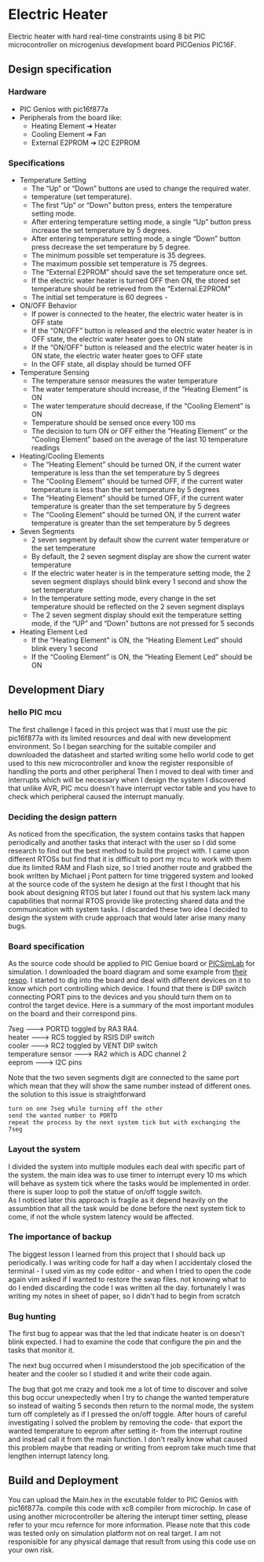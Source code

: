# Electric Heater 

Electric heater with hard real-time constraints using 8 bit PIC microcontroller on microgenius development board PICGenios PIC16F.

## Design specification
### Hardware  
- PIC Genios with  pic16f877a
- Peripherals from the
board like:
    - Heating Element ➔ Heater
    - Cooling Element ➔ Fan
    - External E2PROM ➔ I2C E2PROM

### Specifications

- Temperature Setting  
    - The “Up” or “Down” buttons are used to change the required water. 
    - temperature (set temperature). 
    - The first “Up” or “Down” button press, enters the temperature setting mode.  
    - After entering temperature setting mode, a single “Up” button press increase the set temperature by 5 degrees.  
    - After entering temperature setting mode, a single “Down” button press decrease the set temperature by 5 degree. 
    - The minimum possible set temperature is 35 degrees.  
    - The maximum possible set temperature is 75 degrees.  
    - The “External E2PROM” should save the set temperature once set.  
    - If the electric water heater is turned OFF then ON, the stored set temperature should be retrieved from the “External.E2PROM”  
   - The initial set temperature is 60 degrees  -
- ON/OFF Behavior 
   - If power is connected to the heater, the electric water heater is in OFF state  
   - If the “ON/OFF” button is released and the electric water heater is in OFF state, the electric water heater goes to ON state  
    - If the “ON/OFF” button is released and the electric water heater is in ON state, the electric water heater goes to OFF state  
   - In the OFF state, all display should be turned OFF  
- Temperature Sensing 
   - The temperature sensor measures the water temperature  
   - The water temperature should increase, if the “Heating Element” is ON  
   - The water temperature should decrease, if the “Cooling Element” is ON  
   - Temperature should be sensed once every 100 ms  
   - The decision to turn ON or OFF either the “Heating Element” or the “Cooling Element” based on the average of the last 10 temperature readings
- Heating/Cooling Elements   
   - The “Heating Element” should be turned ON, if the current water temperature is less than the set temperature by 5 degrees  
   - The “Cooling Element” should be turned OFF, if the current water temperature is less than the set temperature by 5 degrees  
   - The “Heating Element” should be turned OFF, if the current water temperature is greater than the set temperature by 5 degrees  
    - The “Cooling Element” should be turned ON, if the current water temperature is greater than the set temperature by 5 degrees  
- Seven Segments  
  - 2 seven segment by default show the current water temperature or the set temperature  
  - By default, the 2 seven segment display are show the current water temperature  
  - If the electric water heater is in the temperature setting mode, the 2 seven segment displays should blink every 1 second and show the set temperature  
  - In the temperature setting mode, every change in the set temperature should be reflected on the 2 seven segment displays  
  - The 2 seven segment display should exit the temperature setting mode, if the “UP” and “Down” buttons are not pressed for 5 seconds  
- Heating Element Led  
   - If the “Heating Element” is ON, the “Heating Element Led” should blink every 1 second  
    - If the “Cooling Element” is ON, the “Heating Element Led” should be ON  
   
## Development Diary
### hello PIC  mcu

The first challenge I faced in this project was that I must use the pic pic16f877a with its limited resources and deal with new development environment. So I began searching for the suitable compiler and downloaded the datasheet and started writing some hello world code to get used to this new microcontroller and know the register responsible of handling the ports and other peripheral 
Then I moved to deal with timer and interrupts which will be necessary when I design the system I discovered that unlike AVR, PIC mcu doesn't have interrupt vector table and you have to check which peripheral caused the interrupt manually.


### Deciding the design pattern 
As noticed from the specification, the system contains tasks that happen periodically and another tasks that interact with the user
so I  did some research to find out the best method to build the project with. I came upon different RTOSs but find that it is difficult to port my mcu to work with them due its limited RAM and Flash size, so I tried another route and grabbed the book written by Michael j Pont pattern for time triggered system and looked at the source code of the system he design at the first I thought that his book about designing RTOS but later I found out that his system lack many capabilities that normal RTOS provide like protecting shared data and the communication with system tasks. 
I discarded these two idea I decided to design the system with crude approach that would later arise many many bugs.
### Board specification
As the source code should be applied to  PIC Geniue board or [PICSimLab](https://sourceforge.net/projects/picsim/) for simulation.
I downloaded the board diagram and some example from [their respo](https://lcgamboa.github.io/).
I started to dig into  the board and deal with different devices on it to know which port controlling which device. I found that there is DIP switch connecting PORT pins to the devices and you should turn them on to control the target device.
 Here is a summary of the most important modules on the board and their correspond pins.

7seg ---> PORTD  toggled by RA3 RA4. <br/>
heater ---> RC5  toggled by RSIS DIP switch <br/> 
cooler ---> RC2  toggled by VENT DIP switch <br/>
temperature sensor --->  RA2 which is ADC channel 2<br/>
eeprom ---> I2C pins

Note that the two seven segments digit are connected to the same port which mean that they will show the same number instead of different ones. <br/>
the solution to this issue is straightforward 
```
turn on one 7seg while turning off the other 
send the wanted number to PORTD 
repeat the process by the next system tick but with exchanging the 7seg
```
### Layout the system 
I divided the system into multiple modules each deal with specific part of the system. the main idea was to use timer to interrupt every 10 ms which will behave as system tick where the tasks would be implemented in order. there is super loop to poll the statue of on/off toggle switch. <br/>
As I noticed later this approach is fragile as it depend heavily on the assumbtion that all the task would be done before the next system tick to come, if not the whole system latency would be affected. 
### The importance of backup ##
The biggest lesson I learned from this project that I should back up periodically. I was writing code for half a day when I accidentaly closed the terminal - I used vim as my code editor - and when I tried to open the code again vim asked if I wanted to restore the swap files. not knowing what to do I ended discarding the code I was written all the day. fortunately I was writing my notes in sheet of paper, so I didn't had to begin from scratch
### Bug hunting
The first bug to appear was that the led that indicate heater is on doesn't blink expected. I had to examine the code that configure the pin and the tasks that monitor it.

The next bug occurred when I misunderstood the job specification of the heater and the cooler so I studied it and write their code again.

The bug that got me crazy and took me a lot of time to discover and solve this bug occur unexpectedly when I try to change the wanted temperature so instead of waiting 5 seconds then return to the normal mode, the system turn off completely as if I pressed the on/off toggle. 
After hours of careful investigating I solved the problem by removing the code- that export the wanted temperature to eeprom after setting it- from the interrupt routine and instead call it from the main function. I don't really know what caused this problem maybe that reading or writing from eeprom take much time that lengthen interrupt latency long.

## Build and Deployment
You can upload the Main.hex in the excutable folder to PIC Genios with  pic16f877a. 
compile this code with xc8 compiler from microchip. 
In case of using another microcontroller be altering the interupt timer setting, please refer to your mcu refernce for more information. 
Please note that this code was tested only on simulation platform not on real target. I am not responisible for any physical damage that result from using this code use on your own risk.
